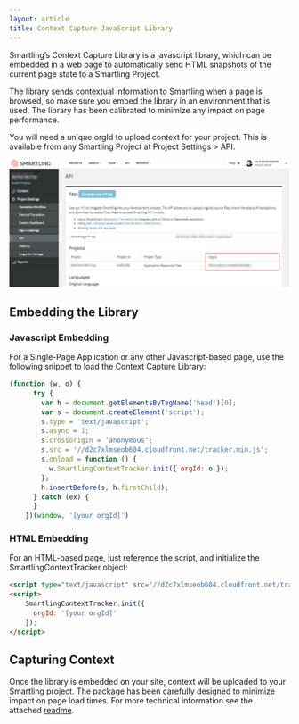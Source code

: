```yaml
---
layout: article
title: Context Capture JavaScript Library
---
```



Smartling’s Context Capture Library is a javascript library, which can be embedded in a web page to automatically send HTML snapshots of the current page state to a Smartling Project.

The library sends contextual information to Smartling when a page is browsed, so make sure you embed the library in an environment that is used. The library has been calibrated to minimize any impact on page performance.

You will need a unique orgId to upload context for your project. This is available from any Smartling Project at Project Settings &gt; API.

![](/uploads/versions/smartling---api--besttest-web-app----x----1252-572x---.png)

## Embedding the Library

### Javascript Embedding

For a Single-Page Application or any other Javascript-based page, use the following snippet to load the Context Capture Library:

~~~javascript
(function (w, o) {
      try {
        var h = document.getElementsByTagName('head')[0];
        var s = document.createElement('script');
        s.type = 'text/javascript';
        s.async = 1;
        s.crossorigin = 'anonymous';
        s.src = '//d2c7xlmseob604.cloudfront.net/tracker.min.js';
        s.onload = function () {
          w.SmartlingContextTracker.init({ orgId: o });
        };
        h.insertBefore(s, h.firstChild);
      } catch (ex) {
      }
    })(window, '[your orgId]')
~~~

### HTML Embedding

For an HTML-based page, just reference the script, and initialize the SmartlingContextTracker object:

~~~html
<script type="text/javascript" src="//d2c7xlmseob604.cloudfront.net/tracker.min.js"></script>
<script>
    SmartlingContextTracker.init({
      orgId: '[your orgId]'
    });
</script>
~~~

## Capturing Context

Once the library is embedded on your site, context will be uploaded to your Smartling project. The package has been carefully designed to minimize impact on page load times. For more technical information see the attached&nbsp;[readme](/public/JSContextCaptureREADME.pdf).